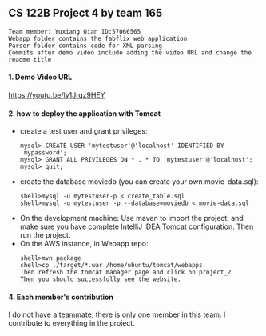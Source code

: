 ## CS 122B Project 4 by team 165 
```
Team member: Yuxiang Qian ID:57066565
Webapp folder contains the fabflix web application
Parser folder contains code for XML parsing
Commits after demo video include adding the video URL and change the readme title
```

#### 1. Demo Video URL

<https://youtu.be/ly1Jrqz9HEY>

#### 2. how to deploy the application with Tomcat
 - create a test user and grant privileges:
    ```
    mysql> CREATE USER 'mytestuser'@'localhost' IDENTIFIED BY 'mypassword';
    mysql> GRANT ALL PRIVILEGES ON * . * TO 'mytestuser'@'localhost';
    mysql> quit;
    ```
- create the database moviedb (you can create your own movie-data.sql):
    ```
    shell>mysql -u mytestuser-p < create_table.sql 
    shell>mysql -u mytestuser -p --database=moviedb < movie-data.sql 
    ```
- On the development machine: Use maven to import the project, and make sure 
you have complete IntelliJ IDEA Tomcat configuration. Then run the project.
- On the AWS instance, in Webapp repo:
    ```
    shell>mvn package
    shell>cp ./target/*.war /home/ubuntu/tomcat/webapps
    Then refresh the tomcat manager page and click on project_2
    Then you should successfully see the website.
    ```

#### 4. Each member's contribution
I do not have a teammate, there is only one member in this team. I contribute to everything in the project.
